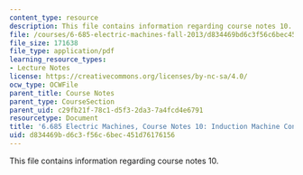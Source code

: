 ```yaml
---
content_type: resource
description: This file contains information regarding course notes 10.
file: /courses/6-685-electric-machines-fall-2013/d834469bd6c3f56c6bec451d76176156_MIT6_685F13_chapter10.pdf
file_size: 171638
file_type: application/pdf
learning_resource_types:
- Lecture Notes
license: https://creativecommons.org/licenses/by-nc-sa/4.0/
ocw_type: OCWFile
parent_title: Course Notes
parent_type: CourseSection
parent_uid: c29fb21f-78c1-d5f3-2da3-7a4fcd4e6791
resourcetype: Document
title: '6.685 Electric Machines, Course Notes 10: Induction Machine Control and Simulation'
uid: d834469b-d6c3-f56c-6bec-451d76176156
---
```

This file contains information regarding course notes 10.